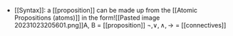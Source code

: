 - [[Syntax]]: a [[proposition]] can be made up from the [[Atomic Propositions (atoms)]] in the form![[Pasted image 20231023205601.png]]A, B = [[proposition]]
 $\neg , \vee, \wedge, \rightarrow$ = [[connectives]]

